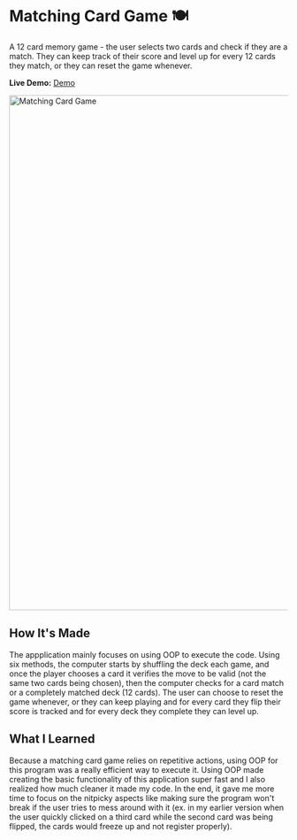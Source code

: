 # Matching Card Game 🍽️

A 12 card memory game - the user selects two cards and check if they are a match. They can keep track of their score and level up for every 12 cards they match, or they can reset the game whenever. 

**Live Demo:** <a href="https://matching-card-game-jenna-nguyen.netlify.app/">Demo</a>

<img width="931" alt="Matching Card Game" src="https://user-images.githubusercontent.com/88993361/141234849-9de3c74a-99b3-475e-8a59-7a46cfa74adc.png">

## How It's Made
The appplication mainly focuses on using OOP to execute the code. Using six methods, the computer starts by shuffling the deck each game, and once the player chooses a card it verifies the move to be valid (not the same two cards being chosen), then the computer checks for a card match or a completely matched deck (12 cards). The user can choose to reset the game whenever, or they can keep playing and for every card they flip their score is tracked and for every deck they complete they can level up.

## What I Learned
Because a matching card game relies on repetitive actions, using OOP for this program was a really efficient way to execute it. Using OOP made creating the basic functionality of this application super fast and I also realized how much cleaner it made my code. In the end, it gave me more time to focus on the nitpicky aspects like making sure the program won't break if the user tries to mess around with it (ex. in my earlier version when the user quickly clicked on a third card while the second card was being flipped, the cards would freeze up and not register properly).
